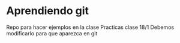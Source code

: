 # Aprendiendo git
Repo para hacer ejemplos en la clase
Practicas clase 18/1
Debemos modificarlo para que aparezca en git